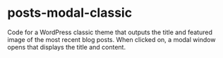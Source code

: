 # posts-modal-classic
Code for a WordPress classic theme that outputs the title and featured image of the most recent blog posts. When clicked on, a modal window opens that displays the title and content.
